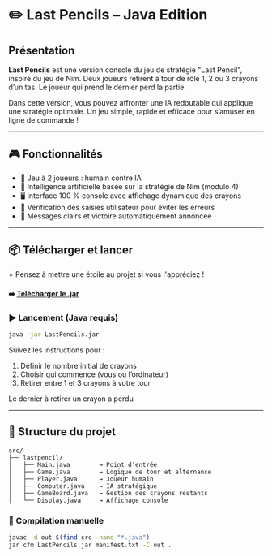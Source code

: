 # ✏️ Last Pencils – Java Edition

## Présentation

**Last Pencils** est une version console du jeu de stratégie "Last Pencil", inspiré du jeu de Nim. Deux joueurs retirent à tour de rôle 1, 2 ou 3 crayons d’un tas. Le joueur qui prend le dernier perd la partie.

Dans cette version, vous pouvez affronter une IA redoutable qui applique une stratégie optimale. Un jeu simple, rapide et efficace pour s’amuser en ligne de commande !

---

## 🎮 Fonctionnalités

* 🔁 Jeu à 2 joueurs : humain contre IA
* 🧠 Intelligence artificielle basée sur la stratégie de Nim (modulo 4)
* 🖥 Interface 100 % console avec affichage dynamique des crayons
* 🔎 Vérification des saisies utilisateur pour éviter les erreurs
* 🎉 Messages clairs et victoire automatiquement annoncée

---

## 📦 Télécharger et lancer

⭐ Pensez à mettre une étoile au projet si vous l'appréciez !

**➡️ [Télécharger le .jar](https://github.com/ScrimaliAnthony/lastpencils-java/releases/latest)**

### ▶️ Lancement (Java requis)

```bash
java -jar LastPencils.jar
```

Suivez les instructions pour :

1. Définir le nombre initial de crayons
2. Choisir qui commence (vous ou l’ordinateur)
3. Retirer entre 1 et 3 crayons à votre tour

Le dernier à retirer un crayon a perdu

---

## 🧱 Structure du projet

```
src/
├── lastpencil/
│   ├── Main.java        → Point d’entrée
│   ├── Game.java        → Logique de tour et alternance
│   ├── Player.java      → Joueur humain
│   ├── Computer.java    → IA stratégique
│   ├── GameBoard.java   → Gestion des crayons restants
│   └── Display.java     → Affichage console
```

### 🔨 Compilation manuelle

```bash
javac -d out $(find src -name "*.java")
jar cfm LastPencils.jar manifest.txt -C out .
```
